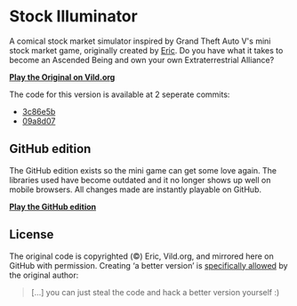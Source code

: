 Stock Illuminator
==================================================

A comical stock market simulator inspired by Grand Theft Auto V's mini stock
market game, originally created by [Eric][@eric]. Do you have what it takes to
become an Ascended Being and own your own Extraterrestrial Alliance?

**[Play the Original on Vild.org](http://vild.org/labs/stocks/)**

The code for this version is available at 2 seperate commits:

* [3c86e5b](https://github.com/Zegnat/StockIlluminator/tree/3c86e5b0a8f119fd2535be5ab30dd7fcb5d82cbf)
* [09a8d07](https://github.com/Zegnat/StockIlluminator/tree/09a8d07874de4fee172f808c6487383c82e64e03)


[@eric]: http://sublevel.net/eric/

## GitHub edition

The GitHub edition exists so the mini game can get some love again. The
libraries used have become outdated and it no longer shows up well on mobile
browsers. All changes made are instantly playable on GitHub.

**[Play the GitHub edition](http://zegnat.github.io/StockIlluminator/)**

## License

The original code is copyrighted (©) Eric, Vild.org, and mirrored here on GitHub
with permission. Creating ‘a better version’ is [specifically allowed][11837]
by the original author:

> […] you can just steal the code and hack a better version yourself :)

[11837]: http://sublevel.net/re/11837/
